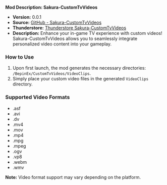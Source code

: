 **Mod Description: Sakura-CustomTvVideos**

- **Version:** 0.0.1
- **Source:** [GitHub - Sakura-CustomTvVideos](https://github.com/SakuraKade/LC-CustomTvVideos)
- **Thunderstore:** [Thunderstore Sakura-CustomTvVideos](https://thunderstore.io/c/lethal-company/p/Sakura/CustomTvVideos/)
- **Description:** Enhance your in-game TV experience with custom videos! Sakura-CustomTvVideos allows you to seamlessly integrate personalized video content into your gameplay.

### How to Use

1. Upon first launch, the mod generates the necessary directories: `/BepinEx/CustomTvVideos/VideoClips`.
2. Simply place your custom video files in the generated `VideoClips` directory.

### Supported Video Formats

- .asf
- .avi
- .dv
- .mv4
- .mov
- .mp4
- .mpg
- .mpeg
- .ogv
- .vp8
- .webm
- .wmv

**Note:** Video format support may vary depending on the platform.
